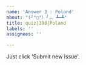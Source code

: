 ```yaml
---
name: 'Answer 3 : Poland'
about: "(╯°□°）╯︵ ┻━┻"
title: quiz|398|Poland
labels: ''
assignees: ''

---
```


Just click 'Submit new issue'.
